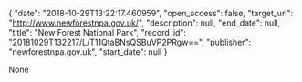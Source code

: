 {
  "date": "2018-10-29T13:22:17.460959", 
  "open_access": false, 
  "target_url": "http://www.newforestnpa.gov.uk/", 
  "description": null, 
  "end_date": null, 
  "title": "New Forest National Park", 
  "record_id": "20181029T132217/L/T11QtaBNsQSBuVP2PRgw==", 
  "publisher": "newforestnpa.gov.uk", 
  "start_date": null
}

None
